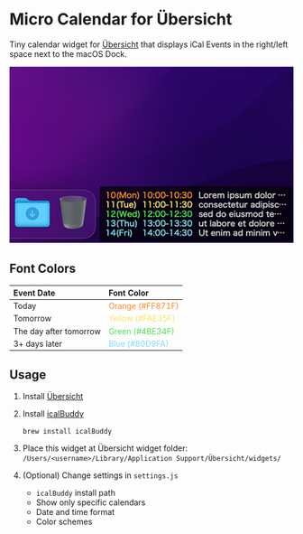 # Micro Calendar for Übersicht

Tiny calendar widget for [Übersicht](http://tracesof.net/uebersicht/) that displays iCal Events in the right/left space next to the macOS Dock.

![screenshot](screenshot.png)

## Font Colors

| Event Date             | Font Color                                          |
| :--------------------- | :-------------------------------------------------- |
| Today                  | <span style="color:#ff871f">Orange (#FF871F)</span> |
| Tomorrow               | <span style="color:#fae35f">Yellow (#FAE35F)</span> |
| The day after tomorrow | <span style="color:#4be34f">Green (#4BE34F)</span>  |
| 3+ days later          | <span style="color:#80d9fa">Blue (#80D9FA)</span>   |

## Usage

1. Install [Übersicht](http://tracesof.net/uebersicht/)
2. Install [icalBuddy](https://hasseg.org/icalBuddy/)

    ```shell
    brew install icalBuddy
    ```

3. Place this widget at Übersicht widget folder:
    `/Users/<username>/Library/Application Support/Übersicht/widgets/`
4. (Optional) Change settings in `settings.js`
    - `icalBuddy` install path
    - Show only specific calendars
    - Date and time format
    - Color schemes

